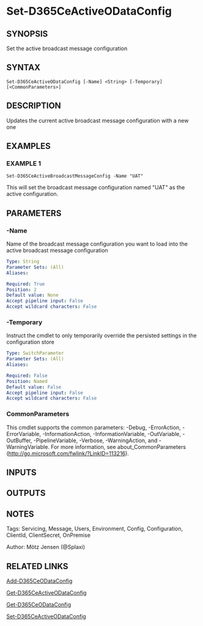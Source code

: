 ﻿---
external help file: d365ce.integrations-help.xml
Module Name: d365ce.integrations
online version:
schema: 2.0.0
---

# Set-D365CeActiveODataConfig

## SYNOPSIS
Set the active broadcast message configuration

## SYNTAX

```
Set-D365CeActiveODataConfig [-Name] <String> [-Temporary] [<CommonParameters>]
```

## DESCRIPTION
Updates the current active broadcast message configuration with a new one

## EXAMPLES

### EXAMPLE 1
```
Set-D365CeActiveBroadcastMessageConfig -Name "UAT"
```

This will set the broadcast message configuration named "UAT" as the active configuration.

## PARAMETERS

### -Name
Name of the broadcast message configuration you want to load into the active broadcast message configuration

```yaml
Type: String
Parameter Sets: (All)
Aliases:

Required: True
Position: 2
Default value: None
Accept pipeline input: False
Accept wildcard characters: False
```

### -Temporary
Instruct the cmdlet to only temporarily override the persisted settings in the configuration store

```yaml
Type: SwitchParameter
Parameter Sets: (All)
Aliases:

Required: False
Position: Named
Default value: False
Accept pipeline input: False
Accept wildcard characters: False
```

### CommonParameters
This cmdlet supports the common parameters: -Debug, -ErrorAction, -ErrorVariable, -InformationAction, -InformationVariable, -OutVariable, -OutBuffer, -PipelineVariable, -Verbose, -WarningAction, and -WarningVariable.
For more information, see about_CommonParameters (http://go.microsoft.com/fwlink/?LinkID=113216).

## INPUTS

## OUTPUTS

## NOTES
Tags: Servicing, Message, Users, Environment, Config, Configuration, ClientId, ClientSecret, OnPremise

Author: Mötz Jensen (@Splaxi)

## RELATED LINKS

[Add-D365CeODataConfig]()

[Get-D365CeActiveODataConfig]()

[Get-D365CeODataConfig]()

[Set-D365CeActiveODataConfig]()

